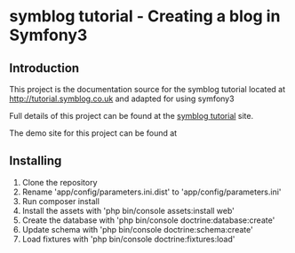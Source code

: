 # symblog tutorial - Creating a blog in Symfony3

## Introduction

This project is the documentation source for the symblog tutorial located at
http://tutorial.symblog.co.uk and adapted for using symfony3

Full details of this project can be found at the
[symblog tutorial](http://tutorial.symblog.co.uk) site.

The demo site for this project can be found at 

## Installing

 1. Clone the repository
 2. Rename 'app/config/parameters.ini.dist' to 'app/config/parameters.ini'
 3. Run composer install
 4. Install the assets with 'php bin/console assets:install web'
 5. Create the database with 'php bin/console doctrine:database:create'
 6. Update schema with 'php bin/console doctrine:schema:create'
 7. Load fixtures with 'php bin/console doctrine:fixtures:load'
